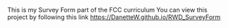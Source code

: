 This is my Survey Form part of the FCC curriculum 
You can view this project by following this link https://DanetteW.github.io/RWD_SurveyForm